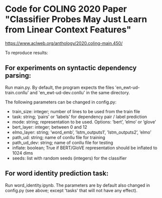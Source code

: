# Code for COLING 2020 Paper "Classifier Probes May Just Learn from Linear Context Features"

https://www.aclweb.org/anthology/2020.coling-main.450/ 

To reproduce results: 

## For experiments on syntactic dependency parsing: 

Run main.py. 
By default, the program expects the files 'en_ewt-ud-train.conllu' and 'en_ewt-ud-dev.conllu' in the same directory. 

The following parameters can be changed in config.py:
* train_size: integer; number of lines to be used from the train file
* task: string; ’pairs’ or ’labels’ for dependency pair / label prediction
* mode: string; representation to be used. Options: ’bert’, ’elmo’ or ’glove’
* bert_layer: integer; between 0 and 12
* elmo_layer: string; ’word_emb’, ’lstm_outputs1’, ’lstm_outputs2’, ’elmo’
* path_ud: string; name of conllu file for training
* path_ud_dev: string; name of conllu file for testing
* inflate: boolean; True if BERT/GloVE representation should be inflated to 1024 dims
* seeds: list with random seeds (integers) for the classifier

## For word identity prediction task:

Run word_identity.ipynb. 
The parameters are by default also changed in config.py (see above; except 'tasks' that will not have any effect).
